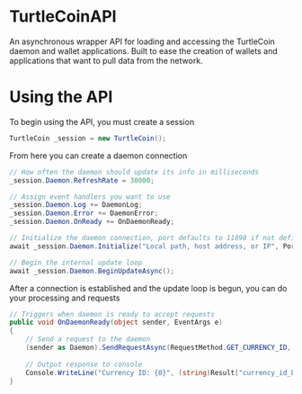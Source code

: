 # TurtleCoinAPI

An asynchronous wrapper API for loading and accessing the TurtleCoin daemon and wallet applications. Built to ease the creation of wallets and applications that want to pull data from the network.

# Using the API

To begin using the API, you must create a session

```C#
TurtleCoin _session = new TurtleCoin();
```

From here you can create a daemon connection

```C#
// How often the daemon should update its info in milliseconds
_session.Daemon.RefreshRate = 30000;

// Assign event handlers you want to use
_session.Daemon.Log += DaemonLog;
_session.Daemon.Error += DaemonError;
_session.Daemon.OnReady += OnDaemonReady;

// Initialize the daemon connection, port defaults to 11898 if not defined
await _session.Daemon.Initialize("Local path, host address, or IP", Port);

// Begin the internal update loop
await _session.Daemon.BeginUpdateAsync();
```

After a connection is established and the update loop is begun, you can do your processing and requests

```C#
// Triggers when daemon is ready to accept requests
public void OnDaemonReady(object sender, EventArgs e)
{
    // Send a request to the daemon
    (sender as Daemon).SendRequestAsync(RequestMethod.GET_CURRENCY_ID, new RequestParams { }, out JObject Result);
    
    // Output response to console
    Console.WriteLine("Currency ID: {0}", (string)Result["currency_id_blob"]);
}
```
